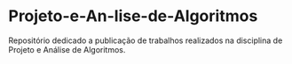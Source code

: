 # Projeto-e-An-lise-de-Algoritmos
Repositório dedicado a publicação de trabalhos realizados na disciplina  de Projeto e Análise de Algoritmos.
